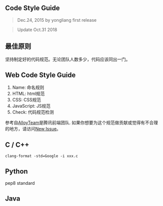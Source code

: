 Code Style Guide
------
> Dec.24, 2015 by yongliang first release

> Update Oct.31 2018

## 最佳原则

坚持制定好的代码规范。无论团队人数多少，代码应该同出一门。


## Web Code Style Guide
1. Name: 命名规则
2. HTML: html规范
3. CSS: CSS规范
4. JavaScript: JS规范
5. Check: 代码规范检测

参考自[AlloyTeam](https://alloyteam.github.io)是腾讯前端团队.
如果你想要为这个规范做贡献或觉得有不合理的地方，请访问[New Issue](https://github.com/AlloyTeam/CodeGuide/issues/new)。

## C / C++
```
clang-format -std=Google -i xxx.c
```
##

## Python

pep8 standard

## Java
